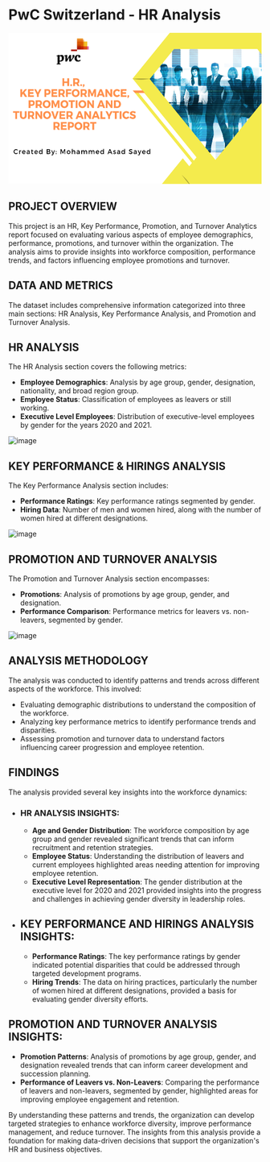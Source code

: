 # PwC Switzerland - HR Analysis 

<p align="center">
<img src="PWC THUMBNAIL 3(1).png" width="800" height="300">

## PROJECT OVERVIEW
This project is an HR, Key Performance, Promotion, and Turnover Analytics report focused on evaluating various aspects of employee demographics, performance, promotions, and turnover within the organization. The analysis aims to provide insights into workforce composition, performance trends, and factors influencing employee promotions and turnover.

## DATA AND METRICS
The dataset includes comprehensive information categorized into three main sections: HR Analysis, Key Performance Analysis, and Promotion and Turnover Analysis.

## HR ANALYSIS
The HR Analysis section covers the following metrics:
- **Employee Demographics**: Analysis by age group, gender, designation, nationality, and broad region group.
- **Employee Status**: Classification of employees as leavers or still working.
- **Executive Level Employees**: Distribution of executive-level employees by gender for the years 2020 and 2021.

![image](https://github.com/user-attachments/assets/c18cdad5-0e11-4cfd-924a-f8aaffd2bd74)


## KEY PERFORMANCE & HIRINGS ANALYSIS
The Key Performance Analysis section includes:
- **Performance Ratings**: Key performance ratings segmented by gender.
- **Hiring Data**: Number of men and women hired, along with the number of women hired at different designations.

![image](https://github.com/user-attachments/assets/0f5cf939-bc35-4a1d-8ac1-6ce0ef12b348)

## PROMOTION AND TURNOVER ANALYSIS
The Promotion and Turnover Analysis section encompasses:
- **Promotions**: Analysis of promotions by age group, gender, and designation.
- **Performance Comparison**: Performance metrics for leavers vs. non-leavers, segmented by gender.

![image](https://github.com/user-attachments/assets/034f9530-42ca-4022-be6e-6318dc59469a)

## ANALYSIS METHODOLOGY
The analysis was conducted to identify patterns and trends across different aspects of the workforce. This involved:
- Evaluating demographic distributions to understand the composition of the workforce.
- Analyzing key performance metrics to identify performance trends and disparities.
- Assessing promotion and turnover data to understand factors influencing career progression and employee retention.

## FINDINGS
The analysis provided several key insights into the workforce dynamics:

- ### HR ANALYSIS INSIGHTS:
  - **Age and Gender Distribution**: The workforce composition by age group and gender revealed significant trends that can inform recruitment and retention strategies.
  - **Employee Status**: Understanding the distribution of leavers and current employees highlighted areas needing attention for improving employee retention.
  - **Executive Level Representation**: The gender distribution at the executive level for 2020 and 2021 provided insights into the progress and challenges in achieving gender diversity in leadership roles.

- ## KEY PERFORMANCE AND HIRINGS ANALYSIS INSIGHTS:
  - **Performance Ratings**: The key performance ratings by gender indicated potential disparities that could be addressed through targeted development programs.
  - **Hiring Trends**: The data on hiring practices, particularly the number of women hired at different designations, provided a basis for evaluating gender diversity efforts.

## PROMOTION AND TURNOVER ANALYSIS INSIGHTS:
  - **Promotion Patterns**: Analysis of promotions by age group, gender, and designation revealed trends that can inform career development and succession planning.
  - **Performance of Leavers vs. Non-Leavers**: Comparing the performance of leavers and non-leavers, segmented by gender, highlighted areas for improving employee engagement and retention.

By understanding these patterns and trends, the organization can develop targeted strategies to enhance workforce diversity, improve performance management, and reduce turnover. The insights from this analysis provide a foundation for making data-driven decisions that support the organization's HR and business objectives.










